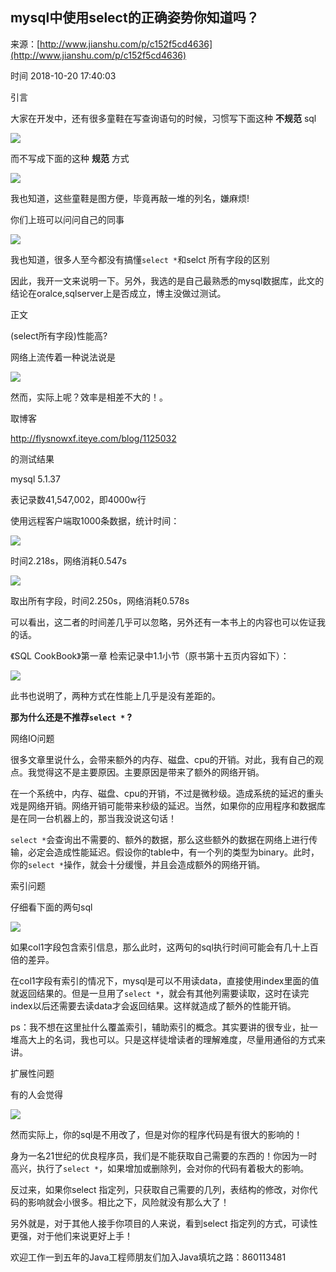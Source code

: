 ## mysql中使用select的正确姿势你知道吗？

来源：[http://www.jianshu.com/p/c152f5cd4636](http://www.jianshu.com/p/c152f5cd4636)

时间 2018-10-20 17:40:03

 
引言
 
大家在开发中，还有很多童鞋在写查询语句的时候，习惯写下面这种  **不规范**  sql

![][0]

 
而不写成下面的这种  **规范**  方式

![][1]

 
我也知道，这些童鞋是图方便，毕竟再敲一堆的列名，嫌麻烦!
 
你们上班可以问问自己的同事

![][2]

 
我也知道，很多人至今都没有搞懂`select *`和selct 所有字段的区别
 
因此，我开一文来说明一下。另外，我选的是自己最熟悉的mysql数据库，此文的结论在oralce,sqlserver上是否成立，博主没做过测试。
 
正文
 
(select所有字段)性能高?
 
网络上流传着一种说法说是

![][3]

 
然而，实际上呢？效率是相差不大的！。
 
取博客
 
http://flysnowxf.iteye.com/blog/1125032
 
的测试结果
 
mysql 5.1.37
 
表记录数41,547,002，即4000w行
 
使用远程客户端取1000条数据，统计时间：

![][4]

 
时间2.218s，网络消耗0.547s

![][5]

 
取出所有字段，时间2.250s，网络消耗0.578s
 
可以看出，这二者的时间差几乎可以忽略，另外还有一本书上的内容也可以佐证我的话。
 
《SQL CookBook》第一章 检索记录中1.1小节（原书第十五页内容如下）：

![][6]

 
此书也说明了，两种方式在性能上几乎是没有差距的。
 
 **那为什么还是不推荐`select *` ?** 
 
网络IO问题
 
很多文章里说什么，会带来额外的内存、磁盘、cpu的开销。对此，我有自己的观点。我觉得这不是主要原因。主要原因是带来了额外的网络开销。
 
在一个系统中，内存、磁盘、cpu的开销，不过是微秒级。造成系统的延迟的重头戏是网络开销。网络开销可能带来秒级的延迟。当然，如果你的应用程序和数据库是在同一台机器上的，那当我没说这句话！
 
`select *`会查询出不需要的、额外的数据，那么这些额外的数据在网络上进行传输，必定会造成性能延迟。假设你的table中，有一个列的类型为binary。此时，你的`select *`操作，就会十分缓慢，并且会造成额外的网络开销。
 
索引问题
 
仔细看下面的两句sql

![][7]

 
如果col1字段包含索引信息，那么此时，这两句的sql执行时间可能会有几十上百倍的差异。
 
在col1字段有索引的情况下，mysql是可以不用读data，直接使用index里面的值就返回结果的。但是一旦用了`select *`，就会有其他列需要读取，这时在读完index以后还需要去读data才会返回结果。这样就造成了额外的性能开销。
 
ps：我不想在这里扯什么覆盖索引，辅助索引的概念。其实要讲的很专业，扯一堆高大上的名词，我也可以。只是这样徒增读者的理解难度，尽量用通俗的方式来讲。
 
扩展性问题
 
有的人会觉得

![][8]

 
然而实际上，你的sql是不用改了，但是对你的程序代码是有很大的影响的！
 
身为一名21世纪的优良程序员，我们是不能获取自己需要的东西的！你因为一时高兴，执行了`select *`，如果增加或删除列，会对你的代码有着极大的影响。
 
反过来，如果你select 指定列，只获取自己需要的几列，表结构的修改，对你代码的影响就会小很多。相比之下，风险就没有那么大了！
 
另外就是，对于其他人接手你项目的人来说，看到select 指定列的方式，可读性更强，对于他们来说更好上手！
 
欢迎工作一到五年的Java工程师朋友们加入Java填坑之路：860113481
 

[0]: ./img/Y7r26zM.png
[1]: ./img/FJVv2qY.png
[2]: ./img/BjeY3iN.png
[3]: ./img/InQZr2Y.png
[4]: ./img/yUneQnI.png
[5]: ./img/URjquyE.png
[6]: ./img/AnMN3iY.jpg
[7]: ./img/VZ7JJnR.png
[8]: ./img/Ej6FvmI.png